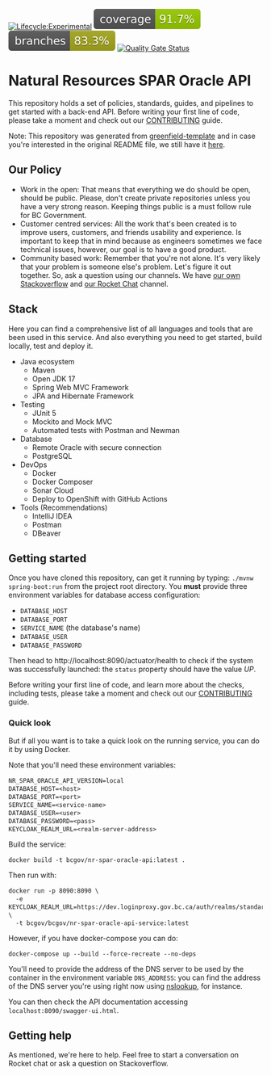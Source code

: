 [![Lifecycle:Experimental](https://img.shields.io/badge/Lifecycle-Experimental-339999)](https://github.com/bcgov/nr-spar-oracle-api)
![Coverage](.github/badges/jacoco.svg)
![Branches](.github/badges/branches.svg)
[![Quality Gate Status](https://sonarcloud.io/api/project_badges/measure?project=bcgov_nr-backend-starting-api&metric=alert_status)](https://sonarcloud.io/summary/new_code?id=bcgov_nr-backend-starting-api)

# Natural Resources SPAR Oracle API

This repository holds a set of policies, standards, guides, and pipelines to
get started with a back-end API. Before writing your first line of code, please
take a moment and check out our [CONTRIBUTING](CONTRIBUTING.md) guide.

Note: This repository was generated from [greenfield-template](https://github.com/bcgov/greenfield-template)
and in case you're interested in the original README file, we still have it [here](README_template.md).

## Our Policy

- Work in the open: That means that everything we do should be open, should be
public. Please, don't create private repositories unless you have a very strong
reason. Keeping things public is a must follow rule for BC Government.
- Customer centred services: All the work that's been created is to improve users,
customers, and friends usability and experience. Is important to keep that in mind 
because as engineers sometimes we face technical issues, however, our goal is
to have a good product.
- Community based work: Remember that you're not alone. It's very likely that
your problem is someone else's problem. Let's figure it out together. So, ask
a question using our channels. We have [our own Stackoverflow](https://stackoverflow.developer.gov.bc.ca/)
and [our Rocket Chat](https://chat.developer.gov.bc.ca/) channel.

## Stack

Here you can find a comprehensive list of all languages and tools that are been used
in this service. And also everything you need to get started, build locally, test
and deploy it. 

- Java ecosystem
  - Maven
  - Open JDK 17
  - Spring Web MVC Framework
  - JPA and Hibernate Framework
- Testing
  - JUnit 5
  - Mockito and Mock MVC
  - Automated tests with Postman and Newman
- Database
  - Remote Oracle with secure connection
  - PostgreSQL
- DevOps
  - Docker
  - Docker Composer
  - Sonar Cloud
  - Deploy to OpenShift with GitHub Actions
- Tools (Recommendations)
  - IntelliJ IDEA
  - Postman
  - DBeaver

## Getting started

Once you have cloned this repository, can get it running by typing: `./mvnw spring-boot:run`
from the project root directory. You **must** provide three environment variables for database
access configuration:

- `DATABASE_HOST`
- `DATABASE_PORT`
- `SERVICE_NAME` (the database's name)
- `DATABASE_USER`
- `DATABASE_PASSWORD`

Then head to http://localhost:8090/actuator/health to check if the system was successfully launched:
the `status` property should have the value *UP*.

Before writing your first line of code, and learn more about the checks, including
tests, please take a moment and check out our [CONTRIBUTING](CONTRIBUTING.md) guide.

### Quick look

But if all you want is to take a quick look on the running service, you can do it by
using Docker.

Note that you'll need these environment variables:
```
NR_SPAR_ORACLE_API_VERSION=local
DATABASE_HOST=<host>
DATABASE_PORT=<port>
SERVICE_NAME=<service-name>
DATABASE_USER=<user>
DATABASE_PASSWORD=<pass>
KEYCLOAK_REALM_URL=<realm-server-address>
```

Build the service:
```
docker build -t bcgov/nr-spar-oracle-api:latest .
```

Then run with:
```
docker run -p 8090:8090 \
  -e KEYCLOAK_REALM_URL=https://dev.loginproxy.gov.bc.ca/auth/realms/standard \
  -t bcgov/bcgov/nr-spar-oracle-api-service:latest
```

However, if you have docker-compose you can do:
```
docker-compose up --build --force-recreate --no-deps
```

You'll need to provide the address of the DNS server to be used by the container in the environment
variable `DNS_ADDRESS`: you can find the address of the DNS server you're using right now using
[nslookup](https://en.wikipedia.org/wiki/Nslookup), for instance.

You can then check the API documentation accessing `localhost:8090/swagger-ui.html`.

## Getting help

As mentioned, we're here to help. Feel free to start a conversation
on Rocket chat or ask a question on Stackoverflow.
